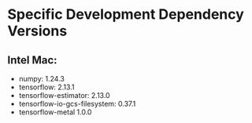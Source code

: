 # Specific Development Dependency Versions

## Intel Mac:

- numpy: 1.24.3
- tensorflow: 2.13.1
- tensorflow-estimator: 2.13.0
- tensorflow-io-gcs-filesystem: 0.37.1
- tensorflow-metal          1.0.0

